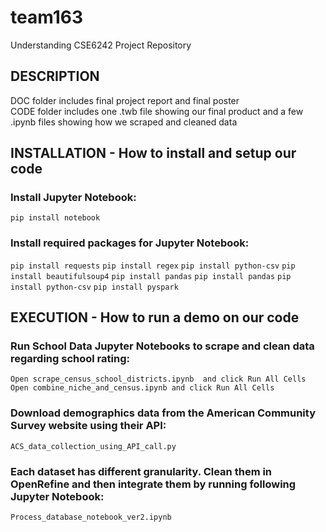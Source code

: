 # team163
Understanding CSE6242 Project Repository

## DESCRIPTION

DOC folder includes final project report and final poster <br />
CODE folder includes one .twb file showing our final product and a few .ipynb files showing how we scraped and cleaned data

## INSTALLATION - How to install and setup our code

### Install Jupyter Notebook:
`pip install notebook`

### Install required packages for Jupyter Notebook:
`pip install requests`
`pip install regex`
`pip install python-csv`
`pip install beautifulsoup4`
`pip install pandas`
`pip install pandas`
`pip install python-csv`
`pip install pyspark`

## EXECUTION - How to run a demo on our code

### Run School Data Jupyter Notebooks to scrape and clean data regarding school rating:
`Open scrape_census_school_districts.ipynb  and click Run All Cells`
`Open combine_niche_and_census.ipynb and click Run All Cells`

### Download demographics data from the American Community Survey website using their API:
`ACS_data_collection_using_API_call.py`

### Each dataset has different granularity. Clean them in OpenRefine and then integrate them by running following Jupyter Notebook:
`Process_database_notebook_ver2.ipynb`
